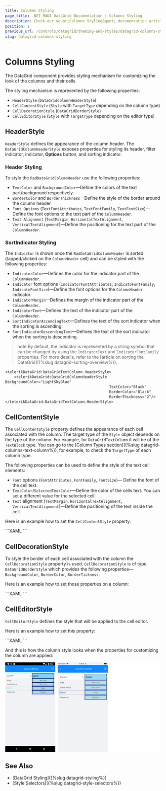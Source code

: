 ```yaml
---
title: Columns Styling
page_title: .NET MAUI DataGrid Documentation | Columns Styling
description: Check our &quot;Columns Styling&quot; documentation article for Telerik DataGrid for .NET MAUI control.
position: 1
previous_url: /controls/datagrid/theming-and-styles/datagrid-columns-styling
slug: datagrid-columns-styling
---
```


# Columns Styling

The DataGrid component provides styling mechanism for customizing the look of the columns and their cells.

The styling mechanism is represented by the following properties:
* `HeaderStyle` (`DataGridColumnHeaderStyle`)
* `CellContentStyle` (`Style` with `TargetType` depending on the column type)
* `CellDecorationStyle` (`DataGridBorderStyle`)
* `CellEditorStyle` (`Style` with `TargetType` depending on the editor type)

## HeaderStyle

`HeaderStyle` defines the appearance of the column header. The `DataGridColumnHeaderStyle` exposes properties for styling its header, filter indicator, indicator, **Options** button, and sorting indicator.

### Header Styling

To style the `RadDataGridColumnHeader` use the following properties:

* `TextColor` and `BackgroundColor`&mdash;Define the colors of the text part/background respectively.
* `BorderColor` and `BorderThickness`&mdash;Define the style of the border around the column header.
* `Font Options` (`TextFontAttributes`, `TextFontFamily`, `TextFontSize`)&mdash;Define the font options to the text part of the `ColumnHeader`.
* `Text Alignment` (`TextMargin`, `HorizontalTextAlignment`, `VerticalTextAlignment`)&mdash;Define the positioning for the text part of the `ColumnHeader`.

### SortIndicator Styling

The `Indicator` is shown once the `RadDataGridColumnHeader` is sorted (tapped/clicked on the `ColumnHeader` cell) and can be styled with the following properties:

* `IndicatorColor`&mdash;Defines the color for the indicator part of the `ColumnHeader`.  
* `Indicator` font options (`IndicatorFontAttributes`, `IndicatoFontFamily`, `IndicatoFontSize`)&mdash;Define the font options for the `ColumnHeader` indicator.
* `IndicatorMargin`&mdash;Defines the margin of the indicator part of the `ColumnHeader`.
* `IndicatorText`&mdash;Defines the text of the indicator part of the `ColumnHeader`.
* `SortIndicatorAscendingText`&mdash;Defines the text of the sort indicator when the sorting is ascending.
* `SortIndicatorDescendingText`&mdash;Defines the text of the sort indicator when the sorting is descending.

>note By default, the indicator is represented by a string symbol that can be changed by using the `IndicatorText` and `IndicatorFontFamily` properties. For more details, refer to the [article on sorting the DataGrid]({%slug datagrid-sorting-overview%}).

```XAML
<telerikDataGrid:DataGridTextColumn.HeaderStyle>
	<telerikDataGrid:DataGridColumnHeaderStyle BackgroundColor="LightSkyBlue"
											   TextColor="Black"
											   BorderColor="Black"
											   BorderThickness="2"/>
</telerikDataGrid:DataGridTextColumn.HeaderStyle>
```

## CellContentStyle

The `CellContentStyle` property defines the appearance of each cell associated with the column. The target type of the `Style` object depends on the type of the column. For example, for `DataGridTextColumn` it will be of the `TextBlock` type. You can go to the [Column Types section]({%slug datagrid-columns-text-column%}), for example, to check the `TargetType` of each column type.

The following properties can be used to define the style of the text cell elements:

* `Font` options (`FontAttributes`, `FontFamily`, `FontSize`)&mdash; Define the font of the cell text.
* `TextColor`/`SelectedTextColor`&mdash;Define the color of the cells text. You can set a different value for the selected cell.
* `Text` alignment (`TextMargin`, `HorizontalTextAlignment`, `VerticalTextAlignment`)&mdash;Define the positioning of the text inside the cell.

Here is an example how to set the `CellContentStyle` property:

<snippet id='datagrid-columnstyle-cellcontent'/>
```XAML
<telerikDataGrid:DataGridTextColumn.CellContentStyle>
	<telerikDataGrid:DataGridTextCellStyle TextColor="DarkOliveGreen"
										   FontSize="12"
										   TextMargin="2"
										   VerticalTextAlignment="Center"
										   HorizontalTextAlignment="Center"
										   SelectedTextColor="Brown">
	</telerikDataGrid:DataGridTextCellStyle>
</telerikDataGrid:DataGridTextColumn.CellContentStyle>
```

## CellDecorationStyle

To style the border of each cell associated with the column the `CellDecorationStyle` property is used. `CellDecorationStyle` is of type `DataGridBorderStyle` which provides the following properties&mdash;`BackgroundColor`, `BorderColor`, `BorderTickness`.

Here is an example how to set those properties on a column:

<snippet id='datagrid-columnstyle-celldecoration'/>
```XAML
<telerikDataGrid:DataGridTextColumn.CellDecorationStyle>
	<telerikDataGrid:DataGridBorderStyle BorderColor="DarkBlue"  
										 BorderThickness="3"
										 BackgroundColor="LightBlue" />
</telerikDataGrid:DataGridTextColumn.CellDecorationStyle>
```

## CellEditorStyle

`CellEditorStyle` defines the style that will be applied to the cell editor.

Here is an example how to set this property:

<snippet id='datagrid-columnstyle-celleditor'/>
```XAML
<telerikDataGrid:DataGridTextColumn.CellEditorStyle>
	<Style TargetType="Entry">
		<Setter Property="FontSize" Value="Large"/>
		<Setter Property="FontAttributes" Value="Bold"/>
	</Style>
</telerikDataGrid:DataGridTextColumn.CellEditorStyle>
```

And this is how the column style looks when the properties for customizing the column are applied:

![DataGrid Columns Styling](../images/datagrid-columns-styling.png)

## See Also

- [DataGrid Styling]({%slug datagrid-styling%})
- [Style Selectors]({%slug datagrid-style-selectors%})
